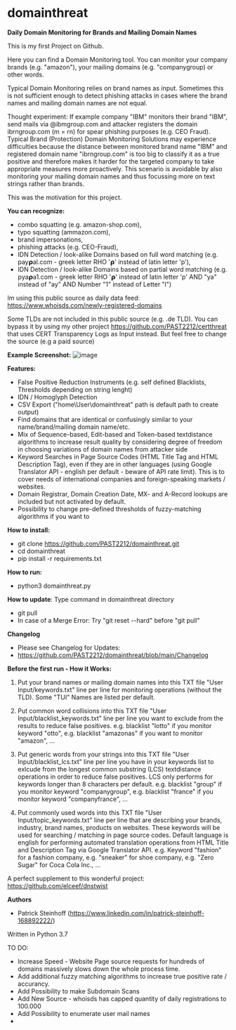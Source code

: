 # domainthreat
**Daily Domain Monitoring for Brands and Mailing Domain Names**

This is my first Project on Github.

Here you can find a Domain Monitoring tool. You can monitor your company brands (e.g. "amazon"), your mailing domains (e.g. "companygroup) or other words.

Typical Domain Monitoring relies on brand names as input. Sometimes this is not sufficient enough to detect phishing attacks in cases where the brand names and mailing domain names are not equal.

Thought experiment:
If example company "IBM" monitors their brand "IBM", send mails via @ibmgroup.com and attacker registers the domain ibrngroup.com (m = rn) for spear phishing purposes (e.g. CEO Fraud). 
Typical Brand (Protection) Domain Monitoring Solutions may experience difficulties because the distance between monitored brand name "IBM" and registered domain name "ibrngroup.com" is too big to classify it as a true positive and therefore makes it harder for the targeted company to take appropriate measures more proactively. This scenario is avoidable by also monitoring your mailing domain names and thus focussing more on text strings rather than brands.

This was the motivation for this project.

**You can recognize:**
- combo squatting (e.g. amazon-shop.com), 
- typo squatting (ammazon.com), 
- brand impersonations, 
- phishing attacks (e.g. CEO-Fraud),
- IDN Detection / look-alike Domains based on full word matching (e.g. 𝗉ay𝞀al.com - greek letter RHO '𝞀' instead of latin letter 'p'),
- IDN Detection / look-alike Domains based on partial word matching (e.g. 𝗉ya𝞀a1.com - greek letter RHO '𝞀' instead of latin letter 'p' AND "ya" instead of "ay" AND Number "1" instead of Letter "l")

Im using this public source as daily data feed:
https://www.whoisds.com/newly-registered-domains

Some TLDs are not included in this public source (e.g. .de TLD). You can bypass it by using my other project https://github.com/PAST2212/certthreat that uses CERT Transparency Logs as Input instead. But feel free to change the source (e.g a paid source)

**Example Screenshot:**
![image](https://user-images.githubusercontent.com/124390875/219737268-0767db9d-0b9d-4a7e-9fba-83b1bf8e3636.png)

**Features:**
- False Positive Reduction Instruments (e.g. self defined Blacklists, Thresholds depending on string lenght)
- IDN / Homoglyph Detection
- CSV Export ("home\User\domainthreat" path is default path to create output)
- Find domains that are identical or confusingly similar to your name/brand/mailing domain name/etc.
- Mix of Sequence-based, Edit-based and Token-based textdistance algorithms to increase result quality by considering degree of freedom in choosing variations of domain names from attacker side
- Keyword Searches in Page Source Codes (HTML Title Tag and HTML Description Tag), even if they are in other languages (using Google Translator API - english per default - beware of API rate limit). This is to cover needs of international companies and foreign-speaking markets / websites.
- Domain Registrar, Domain Creation Date, MX- and A-Record lookups are included but not activated by default.
- Possibility to change pre-defined thresholds of fuzzy-matching algorithms if you want to

**How to install:**
- git clone https://github.com/PAST2212/domainthreat.git
- cd domainthreat
- pip install -r requirements.txt

**How to run:**
- python3 domainthreat.py

**How to update**: Type command in domainthreat directory
- git pull
- In case of a Merge Error: Try "git reset --hard" before "git pull"

**Changelog**
- Please see Changelog for Updates:
- https://github.com/PAST2212/domainthreat/blob/main/Changelog

**Before the first run - How it Works:**

1. Put your brand names or mailing domain names into this TXT file "User Input/keywords.txt" line per line for monitoring operations (without the TLD). Some "TUI" Names are listed per default.

2. Put common word collisions into this TXT file "User Input/blacklist_keywords.txt" line per line you want to exclude from the results to reduce false positives.
e.g. blacklist "lotto" if you monitor keyword "otto", e.g. blacklist "amazonas" if you want to monitor "amazon", ...

3. Put generic words from your strings into this TXT file "User Input/blacklist_lcs.txt" line per line you have in your keywords list to exlcude from the longest common substring (LCS) textdistance operations in order to reduce false positives. LCS only performs for keywords longer than 8 characters per default.
e.g. blacklist "group" if you monitor keyword "companygroup", e.g. blacklist "france" if you monitor keyword "companyfrance", ...

4. Put commonly used words into this TXT file "User Input/topic_keywords.txt" line per line that are describing your brands, industry, brand names, products on websites. These keywords will be used for searching / matching in page source codes. Default language is english for performing automated translation operations from HTML Title and Description Tag via Google Translator API.
e.g. Keyword "fashion" for a fashion company, e.g. "sneaker" for shoe company, e.g. "Zero Sugar" for Coca Cola Inc., ...

A perfect supplement to this wonderful project: https://github.com/elceef/dnstwist

**Authors**
- Patrick Steinhoff (https://www.linkedin.com/in/patrick-steinhoff-168892222/)


Written in Python 3.7

TO DO:
- Increase Speed - Website Page source requests for hundreds of domains massively slows down the whole process time. 
- Add additional fuzzy matching algorithms to increase true positive rate / accurancy.
- Add Possibility to make Subdomain Scans
- Add New Source - whoisds has capped quantity of daily registrations to 100.000
- Add Possibility to enumerate user mail names
- 
